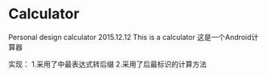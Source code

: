 # Calculator
Personal design calculator 2015.12.12
This is a calculator
这是一个Android计算器

实现：
1.采用了中最表达式转后缀
2.采用了后最标识的计算方法
